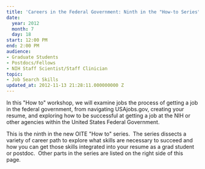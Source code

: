 ```yaml
---
title: 'Careers in the Federal Government: Ninth in the "How-to Series"'
date:
  year: 2012
  month: 7
  day: 18
start: 12:00 PM
end: 2:00 PM
audience:
- Graduate Students
- Postdocs/Fellows
- NIH Staff Scientist/Staff Clinician
topic:
- Job Search Skills
updated_at: 2012-11-13 21:28:11.000000000 Z
---
```

In this \"How to\" workshop, we will examine jobs the process of getting
a job in the federal government, from navigating USAjobs.gov, creating
your resume, and exploring how to be successful at getting a job at the
NIH or other agencies within the United States Federal Government.

This is the ninth in the new OITE \"How to\" series.  The
series dissects a variety of career path to explore what skills are
necessary to succeed and how you can get those skills integrated into
your resume as a grad student or postdoc.  Other parts in the series are
listed on the right side of this page.
